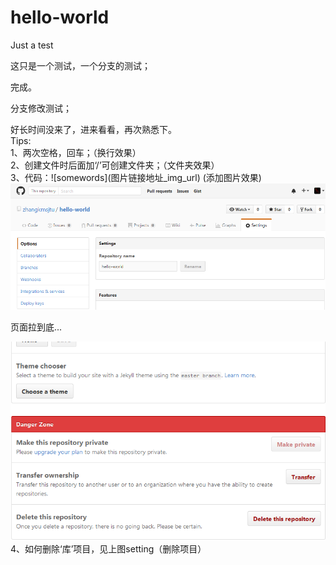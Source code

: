 # hello-world
Just a test  

这只是一个测试，一个分支的测试；  

完成。  

分支修改测试；  
  
  
  
  
  
好长时间没来了，进来看看，再次熟悉下。  
Tips:  
1、两次空格，回车；（换行效果）  
2、创建文件时后面加‘/’可创建文件夹；（文件夹效果）  
3、代码：\!\[somewords\](图片链接地址_img_url)   (添加图片效果)  
![image](https://github.com/zhangkmsjtu/hello-world/blob/master/pictures/github-setting.png)  

页面拉到底...  

![image](https://github.com/zhangkmsjtu/hello-world/blob/master/pictures/github-delete.png)  
4、如何删除‘库’项目，见上图setting（删除项目）  
